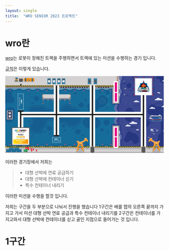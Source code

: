 ```yaml
---
layout: single
title:  "WRO SENIOR 2023 프로젝트"
---
```


# wro란
[wro](https://www.wrokorea.kr/47)는 로봇이 정해진 트랙을 주행하면서 트랙에 있는 미션을 수행하는 경기 입니다.

[규칙](https://www.wrokorea.kr/32)은 이렇게 있습니다.

![경기장](assets/img/[Senior_경기장]GameMat.png)

이러한 경기장에서 저희는

>* 대형 선박에 연료 공급하기
>* 대형 선박에 컨테이너 싣기
>* 특수 컨테이너 내리기

이러한 미션을 수행을 할것 입니다.

저희는 구간을 두 부분으로 나눠서 진행을 했습니다 1구간은 배를 맵의 오른쪽 끝까지 가지고 가서 미션 대형 선박 연료 공급과 특수 컨테이너 내리기를 2구간은 컨테이너를 가지고와서 대형 선박에 컨테이너를 싣고 골인 지점으로 들어가는 것 입니다.

# 1구간


